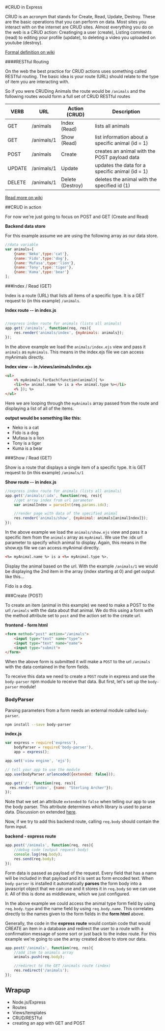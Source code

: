 #CRUD in Express

CRUD is an acronym that stands for Create, Read, Update, Destroy. These are the basic operations that you can perform on data. Most sites you interact with on the internet are CRUD sites. Almost everything you do on the web is a CRUD action: Creatinging a user (create), Listing comments (read) to editing your profile (update), to deleting a video you uploaded on youtube (destroy).

[Formal definition on wiki](http://en.wikipedia.org/wiki/Create,_read,_update_and_delete)

####RESTful Routing

On the web the best practice for CRUD actions uses something called RESTful routing. The basic idea is your route (URL) should relate to the type of item you are interacting with.

So if you were CRUDing Animals the route would be `/animals` and the following routes would form a full set of CRUD RESTful routes

| VERB | URL | Action (CRUD) | Description |
|------|-----|---------------|-------------|
| GET | /animals | Index (Read) | lists all animals |
| GET | /animals/1 | Show (Read) | list information about a specific animal (id = 1) |
| POST | /animals | Create | creates an animal with the POST payload data |
| UPDATE | /animals/1 | Update | updates the data for a specific animal (id = 1) |
| DELETE | /animals/1 | Delete (Destroy) | deletes the animal with the specified id (1) |

[Read more on wiki](http://en.wikipedia.org/wiki/Representational_state_transfer)

##CRUD in action

For now we're just going to focus on POST and GET (Create and Read)

**Backend data store**

For this example assume we are using the following array as our data store.

```js
//data variable
var animals=[
    {name:'Neko',type:'cat'},
    {name:'Fido',type:'dog'},
    {name:'Mufasa',type:'lion'},
    {name:'Tony',type:'tiger'},
    {name:'Kuma',type:'bear'}
];
```

###Index / Read (GET)

Index is a route (URL) that lists all items of a specific type. It is a GET request to (in this example) `/animals`.

**Index route -- in index.js**

```js

//express index route for animals (lists all animals)
app.get('/animals', function(req, res){
    res.render('animals/index', {myAnimals: animals});
});
```

In the above example we load the `animals/index.ejs` view and pass it `animals` as `myAnimals`. This means in the index.ejs file we can access myAnimals directly.

**Index view -- in /views/animals/index.ejs**

```html
<ul>
    <% myAnimals.forEach(function(animal){ %>
    <li><%= animal.name %> is a <%= animal.type %></li>
    <% }); %>
</ul>
```

Here we are looping through the `myAnimals` array passed from the route and
displaying a list of all of the items.

**output would be something like this:**

* Neko is a cat
* Fido is a dog
* Mufasa is a lion
* Tony is a tiger
* Kuma is a bear

###Show / Read (GET)

Show is a route that displays a single item of a specific type. It is GET
request to (in this example) `/animals/1`

**Show route -- in index.js**

```js
//express index route for animals (lists all animals)
app.get('/animals/:idx', function(req, res){
    //get array index from url parameter
    var animalIndex = parseInt(req.params.idx);

    //render page with data of the specified animal
    res.render('animals/show', {myAnimal: animals[animalIndex]});
});
```

In the above example we load the `animals/show.ejs` view and pass it a specific
item from the `animals` array as `myAnimal`. We use the :idx url parameter to
specify which animal to display. Again, this means in the show.ejs file we can
access myAnimal directly.


```html
<%= myAnimal.name %> is a <%= myAnimal.type %>.
```

Display the animal based on the url. With the example `/animals/1` we would be
displaying the 2nd item in the array (index starting at 0) and get output like
this...

Fido is a dog.

###Create (POST)

To create an item (animal in this example) we need to make a POST to the url `/animals` with the data about that animal. We do this using a form with the method attribute set to `post` and the action set to the create url.

**frontend - form html**
```html
<form method="post" action="/animals">
    <input type="text" name="type">
    <input type="text" name="name">
    <input type="submit">
</form>
```

When the above form is submitted it will make a `POST` to the url `/animals` with the data contained in the form fields.

To receive this data we need to create a `POST` route in express and use the `body-parser` npm module to receive that data. But first, let's set up the `body-parser` module!


### BodyParser

Parsing parameters from a form needs an external module called `body-parser`.

```bash
npm install --save body-parser
```

**index.js**
```js
var express = require('express'),
    bodyParser = require('body-parser'),
    app = express();

app.set('view engine', 'ejs');

// tell your app to use the module
app.use(bodyParser.urlencoded({extended: false}));

app.get('/', function(req, res){
  res.render('index', {name: "Sterling Archer"});
});
```

Note that we set an attribute `extended` to `false` when telling our app to use the body parser. This attribute determines which library is used to parse data. Discussion on extended [here](http://stackoverflow.com/questions/29175465/body-parser-extended-option-qs-vs-querystring).

Now, if we try to add this backend route, calling `req.body` should contain the form input.

**backend - express route**
```js
app.post('/animals', function(req, res){
    //debug code (output request body)
    console.log(req.body);
    res.send(req.body);
});
```

Form data is passed as payload of the request. Every field that has a name will
be included in that payload and it is sent as form encoded text. When
`body-parser` is installed it automatically **parses** the form body into a
javascript object that we can use and it stores it in `req.body` so we can use it. All of this is done as middleware, which we just configured.

In the above example we could access the animal type form field by using
`req.body.type` and the name field by using `req.body.name`. This correlates
directly to the names given to the form fields in the **form html** above.

Generally, the code in the **express route** would contain code that would
CREATE an item in a database and redirect the user to a route with a confirmation
message of some sort or just back to the index route. For this example we're
going to use the array created above to store our data.

```js
app.post('/animals', function(req, res){
    //add item to animals array
    animals.push(req.body);

    //redirect to the GET /animals route (index)
    res.redirect('/animals');
});
```

## Wrapup

* Node.js/Express
* Routes
* Views/templates
* CRUD/RESTful
* creating an app with GET and POST

